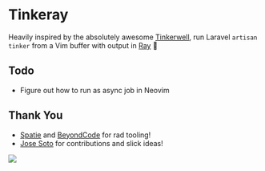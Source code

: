 # Tinkeray

Heavily inspired by the absolutely awesome [Tinkerwell](https://tinkerwell.app/), run Laravel `artisan tinker` from a Vim buffer with output in [Ray](https://spatie.be/products/ray) 🖤

## Todo

- Figure out how to run as async job in Neovim

## Thank You

- [Spatie](https://spatie.be/) and [BeyondCode](https://beyondco.de/) for rad tooling!
- [Jose Soto](https://twitter.com/josecanhelp) for contributions and slick ideas!

![](https://media.giphy.com/media/BvsKJXGzqfNPq/giphy.gif)
